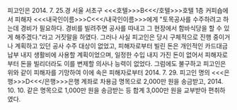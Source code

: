 피고인은 2014. 7. 25.경 서울 서초구 <<<호텔>>>B<<</호텔>>>호텔 1층 커피숍에서 피해자 <<<내국인이름>>>C<<</내국인이름>>>에게 "토목공사를 수주하려고 하는데 경비가 필요하다. 경비를 빌려주면 공사를 따내고 그 현장에서 함바식당을 할 수 있게 해주겠다."라고 거짓말을 하였다.
그러나 사실 피고인은 당시 구체적으로 진행 중이거나 계획하고 있던 공사 수주 대상이 없었고, 피해자로부터 빌린 돈은 개인적인 카드대금 납부 내지 생활비에 사용할 계획이었으며, 일정한 수입 내지 가진 돈이 없어서 피해자로부터 돈을 빌리더라도 이를 변제할 의사나 능력이 없었다.
그럼에도 불구하고 피고인은 위와 같이 피해자를 기망하여 이에 속은 피해자로부터 2014. 7. 29. 피고인 명의 <<<은행>>>D<<</은행>>>은행 계좌로 차용금 명목으로 2,000만 원을 송금받고, 2014. 10. 10. 같은 명목으로 1,000만 원을 송금받는 등 합계 3,000만 원을 교부받아 편취하였다.